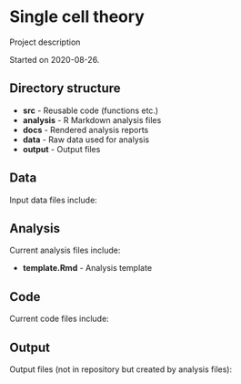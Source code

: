# Single cell theory

Project description

Started on 2020-08-26.

## Directory structure

* **src** - Reusable code (functions etc.)
* **analysis** - R Markdown analysis files
* **docs** - Rendered analysis reports
* **data** - Raw data used for analysis
* **output** - Output files

## Data

Input data files include:

## Analysis

Current analysis files include:

* **template.Rmd** - Analysis template

## Code

Current code files include:

## Output

Output files (not in repository but created by analysis files):


